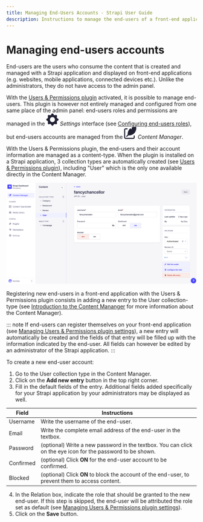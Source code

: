 ```yaml
---
title: Managing End-Users Accounts - Strapi User Guide
description: Instructions to manage the end-users of a front-end application with the Users & Permissions plugin
---
```


# Managing end-users accounts

End-users are the users who consume the content that is created and managed with a Strapi application and displayed on front-end applications (e.g. websites, mobile applications, connected devices etc.). Unlike the administrators, they do not have access to the admin panel.

With the [Users & Permissions plugin](../plugins/strapi-plugins.md#users-permissions-plugin) activated, it is possible to manage end-users. This plugin is however not entirely managed and configured from one same place of the admin panel: end-users roles and permissions are managed in the ![Settings icon](../assets/icons/settings.svg) _Settings_ interface (see [Configuring end-users roles](../users-roles-permissions/configuring-end-users-roles.md)), but end-users accounts are managed from the ![Content icon](../assets/icons/content.svg) _Content Manager_.

With the Users & Permissions plugin, the end-users and their account information are managed as a content-type. When the plugin is installed on a Strapi application, 3 collection types are automatically created (see [Users & Permissions plugin](../plugins/strapi-plugins.md#users-permissions-plugin)), including "User" which is the only one available directly in the Content Manager.

![Managing end-users via the Content Manager](../assets/users-permissions/end-user_content-manager.png)

Registering new end-users in a front-end application with the Users & Permissions plugin consists in adding a new entry to the User collection-type (see [Introduction to the Content Mananger](../content-manager/introduction-to-content-manager.md) for more information about the Content Manager).

::: note
If end-users can register themselves on your front-end application (see [Managing Users & Permissions plugin settings](../settings/configuring-users-permissions-plugin-settings.md)), a new entry will automatically be created and the fields of that entry will be filled up with the information indicated by the end-user. All fields can however be edited by an administrator of the Strapi application.
:::

To create a new end-user account:

1. Go to the User collection type in the Content Manager.
2. Click on the **Add new entry** button in the top right corner.
3. Fill in the default fields of the entry. Additional fields added specifically for your Strapi application by your administrators may be displayed as well.

| Field     | Instructions                                                                                                |
| --------- | ----------------------------------------------------------------------------------------------------------- |
| Username  | Write the username of the end-user.                                                                         |
| Email     | Write the complete email address of the end-user in the textbox.                                            |
| Password  | (optional) Write a new password in the textbox. You can click on the eye icon for the password to be shown. |
| Confirmed | (optional) Click **ON** for the end-user account to be confirmed.                                           |
| Blocked   | (optional) Click **ON** to block the account of the end-user, to prevent them to access content.            |

4. In the Relation box, indicate the role that should be granted to the new end-user. If this step is skipped, the end-user will be attributed the role set as default (see [Managing Users & Permissions plugin settings](../settings/configuring-users-permissions-plugin-settings.md)).
5. Click on the **Save** button.
